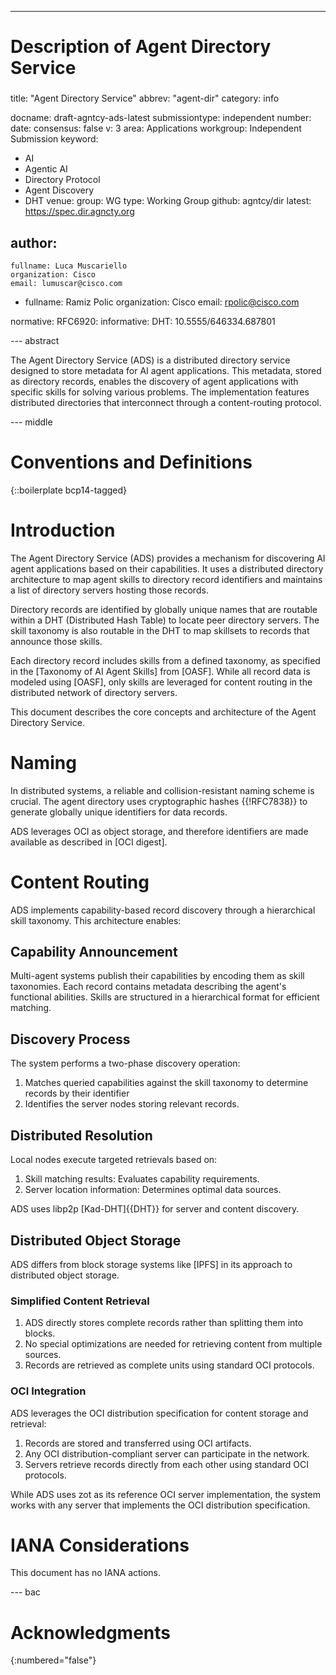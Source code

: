---
###
# Description of Agent Directory Service
###

title: "Agent Directory Service"
abbrev: "agent-dir"
category: info

docname: draft-agntcy-ads-latest
submissiontype: independent
number:
date:
consensus: false
v: 3
area: Applications
workgroup: Independent Submission
keyword:
 - AI
 - Agentic AI
 - Directory Protocol
 - Agent Discovery
 - DHT
venue:
  group: WG
  type: Working Group
  github: agntcy/dir
  latest: https://spec.dir.agncty.org

author:
 -
    fullname: Luca Muscariello
    organization: Cisco
    email: lumuscar@cisco.com
 -
    fullname: Ramiz Polic
    organization: Cisco
    email: rpolic@cisco.com

normative:
     RFC6920:
informative:
     DHT: 10.5555/646334.687801

--- abstract

The Agent Directory Service (ADS) is a distributed directory service designed to
store metadata for AI agent applications. This metadata, stored as directory
records, enables the discovery of agent applications with specific skills for
solving various problems. The implementation features distributed directories
that interconnect through a content-routing protocol.

--- middle

# Conventions and Definitions

{::boilerplate bcp14-tagged}

# Introduction

The Agent Directory Service (ADS) provides a mechanism for discovering AI agent
applications based on their capabilities. It uses a distributed directory
architecture to map agent skills to directory record identifiers and maintains a
list of directory servers hosting those records.

Directory records are identified by globally unique names that are routable
within a DHT (Distributed Hash Table) to locate peer directory servers.
The skill taxonomy is also routable in the DHT to map skillsets to records
that announce those skills.

Each directory record includes skills from a defined taxonomy, as specified
in the [Taxonomy of AI Agent Skills] from [OASF]. While all record data is
modeled using [OASF], only skills are leveraged for content routing in the
distributed network of directory servers.

This document describes the core concepts and architecture of the Agent
Directory Service.

# Naming

In distributed systems, a reliable and collision-resistant naming scheme is
crucial. The agent directory uses cryptographic hashes {{!RFC7838}} to generate
globally unique identifiers for data records.

ADS leverages OCI as object storage, and therefore identifiers are made
available as described in [OCI digest].

# Content Routing

ADS implements capability-based record discovery through a hierarchical
skill taxonomy. This architecture enables:

## Capability Announcement

Multi-agent systems publish their capabilities by encoding them as skill
taxonomies. Each record contains metadata describing the agent's functional
abilities. Skills are structured in a hierarchical format for efficient
matching.

## Discovery Process

The system performs a two-phase discovery operation:

1. Matches queried capabilities against the skill taxonomy to determine records
   by their identifier
2. Identifies the server nodes storing relevant records.

 ## Distributed Resolution

 Local nodes execute targeted retrievals based on:

1. Skill matching results: Evaluates capability requirements.
2. Server location information: Determines optimal data sources.

ADS uses libp2p [Kad-DHT]{{DHT}} for server and content discovery.

## Distributed Object Storage

ADS differs from block storage systems like [IPFS] in its approach to
distributed object storage.

### Simplified Content Retrieval

1. ADS directly stores complete records rather than splitting them into blocks.
2. No special optimizations are needed for retrieving content from multiple
   sources.
3. Records are retrieved as complete units using standard OCI protocols.

### OCI Integration

ADS leverages the OCI distribution specification for content storage and
retrieval:

1. Records are stored and transferred using OCI artifacts.
2. Any OCI distribution-compliant server can participate in the network.
3. Servers retrieve records directly from each other using standard OCI
   protocols.

While ADS uses zot as its reference OCI server implementation, the system works
with any server that implements the OCI distribution specification.

# IANA Considerations

This document has no IANA actions.

--- bac

# Acknowledgments
{:numbered="false"}
